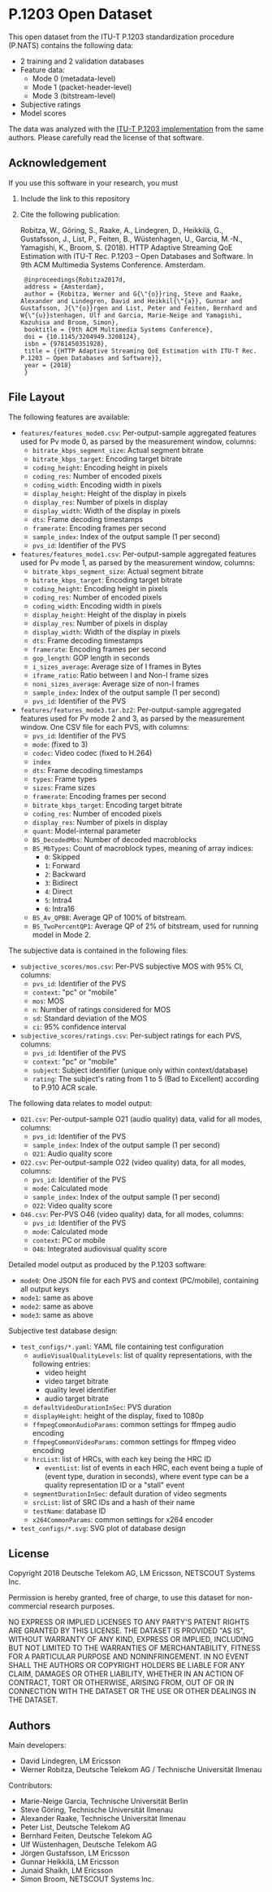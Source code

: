 # P.1203 Open Dataset

This open dataset from the ITU-T P.1203 standardization procedure (P.NATS) contains the following data:

- 2 training and 2 validation databases
- Feature data:
    - Mode 0 (metadata-level)
    - Mode 1 (packet-header-level)
    - Mode 3 (bitstream-level)
- Subjective ratings
- Model scores

The data was analyzed with the [ITU-T P.1203 implementation](https://github.com/itu-p1203/itu-p1203/) from the same authors. Please carefully read the license of that software.

## Acknowledgement

If you use this software in your research, you must

1. Include the link to this repository
2. Cite the following publication:

    Robitza, W., Göring, S., Raake, A., Lindegren, D., Heikkilä, G., Gustafsson, J., List, P., Feiten, B., Wüstenhagen, U., Garcia, M.-N., Yamagishi, K., Broom, S. (2018). HTTP Adaptive Streaming QoE Estimation with ITU-T Rec. P.1203 – Open Databases and Software. In 9th ACM Multimedia Systems Conference. Amsterdam.

        @inproceedings{Robitza2017d,
        address = {Amsterdam},
        author = {Robitza, Werner and G{\"{o}}ring, Steve and Raake, Alexander and Lindegren, David and Heikkil{\"{a}}, Gunnar and Gustafsson, J{\"{o}}rgen and List, Peter and Feiten, Bernhard and W{\"{u}}stenhagen, Ulf and Garcia, Marie-Neige and Yamagishi, Kazuhisa and Broom, Simon},
        booktitle = {9th ACM Multimedia Systems Conference},
        doi = {10.1145/3204949.3208124},
        isbn = {9781450351928},
        title = {{HTTP Adaptive Streaming QoE Estimation with ITU-T Rec. P.1203 – Open Databases and Software}},
        year = {2018}
        }


## File Layout

The following features are available:

- `features/features_mode0.csv`: Per-output-sample aggregated features used for Pv mode 0, as parsed by the measurement window, columns:
    - `bitrate_kbps_segment_size`: Actual segment bitrate
    - `bitrate_kbps_target`: Encoding target bitrate
    - `coding_height`: Encoding height in pixels
    - `coding_res`: Number of encoded pixels
    - `coding_width`: Encoding width in pixels
    - `display_height`: Height of the display in pixels
    - `display_res`: Number of pixels in display
    - `display_width`: Width of the display in pixels
    - `dts`: Frame decoding timestamps
    - `framerate`: Encoding frames per second
    - `sample_index`: Index of the output sample (1 per second)
    - `pvs_id`: Identifier of the PVS
- `features/features_mode1.csv`: Per-output-sample aggregated features used for Pv mode 1, as parsed by the measurement window, columns:
    - `bitrate_kbps_segment_size`: Actual segment bitrate
    - `bitrate_kbps_target`: Encoding target bitrate
    - `coding_height`: Encoding height in pixels
    - `coding_res`: Number of encoded pixels
    - `coding_width`: Encoding width in pixels
    - `display_height`: Height of the display in pixels
    - `display_res`: Number of pixels in display
    - `display_width`: Width of the display in pixels
    - `dts`: Frame decoding timestamps
    - `framerate`: Encoding frames per second
    - `gop_length`: GOP length in seconds
    - `i_sizes_average`: Average size of I frames in Bytes
    - `iframe_ratio`: Ratio between I and Non-I frame sizes
    - `noni_sizes_average`: Average size of non-I frames
    - `sample_index`: Index of the output sample (1 per second)
    - `pvs_id`: Identifier of the PVS
- `features/features_mode3.tar.bz2`: Per-output-sample aggregated features used for Pv mode 2 and 3, as parsed by the measurement window. One CSV file for each PVS, with columns:
    - `pvs_id`: Identifier of the PVS
    - `mode`: (fixed to 3)
    - `codec`: Video codec (fixed to H.264)
    - `index`
    - `dts`: Frame decoding timestamps
    - `types`: Frame types
    - `sizes`: Frame sizes
    - `framerate`: Encoding frames per second
    - `bitrate_kbps_target`: Encoding target bitrate
    - `coding_res`: Number of encoded pixels
    - `display_res`: Number of pixels in display
    - `quant`: Model-internal parameter
    - `BS_DecodedMbs`: Number of decoded macroblocks
    - `BS_MbTypes`: Count of macroblock types, meaning of array indices:
        - `0`: Skipped
        - `1`: Forward
        - `2`: Backward
        - `3`: Bidirect
        - `4`: Direct
        - `5`: Intra4
        - `6`: Intra16
    - `BS_Av_QPBB`: Average QP of 100% of bitstream.
    - `BS_TwoPercentQP1`: Average QP of 2% of bitstream, used for running model in Mode 2.

The subjective data is contained in the following files:

- `subjective_scores/mos.csv`: Per-PVS subjective MOS with 95% CI, columns:
    - `pvs_id`: Identifier of the PVS
    - `context`: "pc" or "mobile"
    - `mos`: MOS
    - `n`: Number of ratings considered for MOS
    - `sd`: Standard deviation of the MOS
    - `ci`: 95% confidence interval
- `subjective_scores/ratings.csv`: Per-subject ratings for each PVS, columns:
    - `pvs_id`: Identifier of the PVS
    - `context`: "pc" or "mobile"
    - `subject`: Subject identifier (unique only within context/database)
    - `rating`: The subject's rating from 1 to 5 (Bad to Excellent) according to P.910 ACR scale.

The following data relates to model output:

- `O21.csv`: Per-output-sample O21 (audio quality) data, valid for all modes, columns:
    - `pvs_id`: Identifier of the PVS
    - `sample_index`: Index of the output sample (1 per second)
    - `O21`: Audio quality score
- `O22.csv`: Per-output-sample O22 (video quality) data, for all modes, columns:
    - `pvs_id`: Identifier of the PVS
    - `mode`: Calculated mode
    - `sample_index`: Index of the output sample (1 per second)
    - `O22`: Video quality score
- `O46.csv`: Per-PVS O46 (video quality) data, for all modes, columns:
    - `pvs_id`: Identifier of the PVS
    - `mode`: Calculated mode
    - `context`: PC or mobile
    - `O46`: Integrated audiovisual quality score

Detailed model output as produced by the P.1203 software:

- `mode0`: One JSON file for each PVS and context (PC/mobile), containing all output keys
- `mode1`: same as above
- `mode2`: same as above
- `mode3`: same as above

Subjective test database design:

- `test_configs/*.yaml`: YAML file containing test configuration
    - `audioVisualQualityLevels`: list of quality representations, with the following entries:
        - video height
        - video target bitrate
        - quality level identifier
        - audio target bitrate
    - `defaultVideoDurationInSec`: PVS duration
    - `displayHeight`: height of the display, fixed to 1080p
    - `ffmpegCommonAudioParams`: common settings for ffmpeg audio encoding
    - `ffmpegCommonVideoParams`: common settings for ffmpeg video encoding
    - `hrcList`: list of HRCs, with each key being the HRC ID
        - `eventList`: list of events in each HRC, each event being a tuple of (event type, duration in seconds), where event type can be a quality representation ID or a "stall" event
    - `segmentDurationInSec`: default duration of video segments
    - `srcList`: list of SRC IDs and a hash of their name
    - `testName`: database ID
    - `x264CommonParams`: common settings for x264 encoder
- `test_configs/*.svg`: SVG plot of database design

## License

Copyright 2018 Deutsche Telekom AG, LM Ericsson, NETSCOUT Systems Inc.

Permission is hereby granted, free of charge, to use this dataset for non-commercial research purposes.

NO EXPRESS OR IMPLIED LICENSES TO ANY PARTY'S PATENT RIGHTS ARE GRANTED BY THIS LICENSE. THE DATASET IS PROVIDED "AS IS", WITHOUT WARRANTY OF ANY KIND, EXPRESS OR IMPLIED, INCLUDING BUT NOT LIMITED TO THE WARRANTIES OF MERCHANTABILITY, FITNESS FOR A PARTICULAR PURPOSE AND NONINFRINGEMENT. IN NO EVENT SHALL THE AUTHORS OR COPYRIGHT HOLDERS BE LIABLE FOR ANY CLAIM, DAMAGES OR OTHER LIABILITY, WHETHER IN AN ACTION OF CONTRACT, TORT OR OTHERWISE, ARISING FROM, OUT OF OR IN CONNECTION WITH THE DATASET OR THE USE OR OTHER DEALINGS IN THE DATASET.

## Authors

Main developers:

* David Lindegren, LM Ericsson
* Werner Robitza, Deutsche Telekom AG / Technische Universität Ilmenau

Contributors:

* Marie-Neige Garcia, Technische Universität Berlin
* Steve Göring, Technische Universität Ilmenau
* Alexander Raake, Technische Universität Ilmenau
* Peter List, Deutsche Telekom AG
* Bernhard Feiten, Deutsche Telekom AG
* Ulf Wüstenhagen, Deutsche Telekom AG
* Jörgen Gustafsson, LM Ericsson
* Gunnar Heikkilä, LM Ericsson
* Junaid Shaikh, LM Ericsson
* Simon Broom, NETSCOUT Systems Inc.